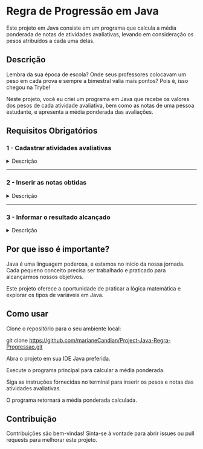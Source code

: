# Regra de Progressão em Java

Este projeto em Java consiste em um programa que calcula a média ponderada de notas de atividades avaliativas, levando em consideração os pesos atribuídos a cada uma delas.

## Descrição
Lembra da sua época de escola? Onde seus professores colocavam um peso em cada prova e sempre a bimestral valia mais pontos? Pois é, isso chegou na Trybe!

Neste projeto, você eu criei um programa em Java que recebe os valores dos pesos de cada atividade avaliativa, bem como as notas de uma pessoa estudante, e apresenta a média ponderada das avaliações.

## Requisitos Obrigatórios

### 1 - Cadastrar atividades avaliativas

<details>
  <summary>Descrição</summary><br />

- Exibir a mensagem `Digite a quantidade de atividades para cadastrar: ` para saber quantas atividades serão cadastradas para o período e salvar essa informação.
- Dado o número de atividades, repetir as mensagens `Digite o nome da atividade N: ` e `Digite o peso da atividade N:`  para salvar o nome da atividade e seu respectivo peso, sendo N o número da atividade.

_**Nota: As mensagens devem ser EXATAMENTE iguais como sugerido, caso contrario os testes irão falhar**_

</details>

---

### 2 - Inserir as notas obtidas

<details>
  <summary>Descrição</summary><br />

Para cumprir este requisito, a pessoa estudante precisa ter a capacidade de inserir as notas obtidas em cada exercício ou projeto onde acabou de cadastrar seu nome e peso para o período em questão. Essas notas devem ser armazenadas para posteriormente às atividades correspondentes. Certifique-se de que o programa permita a inserção das notas de forma nítida e intuitiva, para que a pessoa estudante possa registrar sua pontuação em cada atividade avaliativa.

Em outras palavras:

- Repita para cada atividade cadastrada no período a mensagem `Digite a nota obtida para [Nome da Atividade]:` para obter sua respectiva nota.

</details>

---
### 3 - Informar o resultado alcançado

<details>
  <summary>Descrição</summary><br />

- Após calcular o resultado considerando a nota de todas as atividades, utilize a mensagem:
- `Parabéns! Você alcançou [resultado]%! temos o prazer de informar que você obteve aprovação!`; ou
- `Lamentamos informar que, com base na sua pontuação alcançada neste período, [resultado]%, você não atingiu a pontuação mínima necessária para sua aprovação.

</details>

## Por que isso é importante?
Java é uma linguagem poderosa, e estamos no início da nossa jornada. Cada pequeno conceito precisa ser trabalhado e praticado para alcançarmos nossos objetivos.

Este projeto oferece a oportunidade de praticar a lógica matemática e explorar os tipos de variáveis em Java.

## Como usar
Clone o repositório para o seu ambiente local:</p>
git clone https://github.com/marianeCandian/Project-Java-Regra-Progressao.git</p>
Abra o projeto em sua IDE Java preferida.</p>
Execute o programa principal para calcular a média ponderada.</p>
Siga as instruções fornecidas no terminal para inserir os pesos e notas das atividades avaliativas.</p>
O programa retornará a média ponderada calculada.</p>

## Contribuição
Contribuições são bem-vindas! Sinta-se à vontade para abrir issues ou pull requests para melhorar este projeto.
